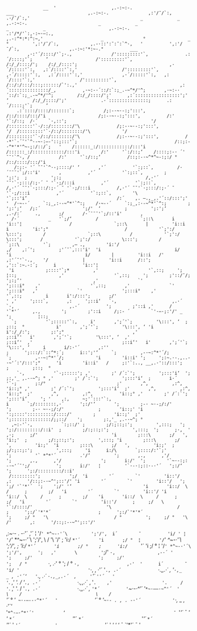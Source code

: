
                  __  '                     ,.-:~:-.                    ___                            ,.-:~:-.               ,:'/¯/`:,       .·/¯/`:,'                                          _             _                        ,.-:~:-.                           _             _                          _             _                        ,.-:~:-.                .:'/*/'`:,·:~·–:.,                                                 ,.-:^*:*:^:~,'                      _               °                _               °         ',:'/¯/`:,            ,.-·::':¯:¯:`^·,   '          ',:'/¯/`:,                   ,.-:~:'*:~-.°          ___                                       
            ,·:'´/::::/'`;·.,               /':::::::::'`,              .:´/::::;'`;     ‘                  /':::::::::'`,            /:/_/::::/';    /:/_/::::';                                   ,·´/:::::'`:,   ,:´/::::'`:,'                 /':::::::::'`,                   ,·´/:::::'`:,   ,:´/::::'`:,'               ,·´/:::::'`:,   ,:´/::::'`:,'                 /':::::::::'`,             /::/:/:::/:::;::::::/`':.,'                                       ,:´:::::::::::::::/_‚          ,·~:-·´::/:`:;_.-~^*/'^;       ,·~:-·´::/:`:;_.-~^*/'^;         /:/_/::::/';'      ,:´:::::::::::::::::';'  ‘         /:/_/::::/';'             .·´:::::::::::::::;      .:´/::::;'`;     ‘                               
        .:´::::/::::/:::::::`;           /;:-·~·-:;':::',            /::/::::/:::/'i                    /;:-·~·-:;':::',          /:'     '`:/::;  /·´    `·,::';                                '/  /:::::::::'`·/::/::::::::/'\              /;:-·~·-:;':::',                '/  /:::::::::'`·/::/::::::::/'\            '/  /:::::::::'`·/::/::::::::/'\              /;:-·~·-:;':::',          /·*'`·´¯'`^·-~·:–-'::;:::'`;                                     /::;:-·^*'*'^~-;:/::/`;   '    /::::::_:/::::::::::::/:::'i      /::::::_:/::::::::::::/:::'i        /:'     '`:/::;‘    /::::;:-· ´' ¯¯'`^·, /           /:'     '`:/::;‘          /::;:-·~^*^~-:;:/ °    /::/::::/:::/'i                                   
       /:;:· '´ ¯¯'`^·-;::::/' ‘       ,'´          '`:;::`,         /·´¯¯¯'`;/::'i'       ‚          ,'´          '`:;::`,        ;         ';:';  ;         ';:;                                /,·'´ ¯¯'`·;:::/:;·´ ¯ '`·;/:::i          ,'´          '`:;::`,              /,·'´ ¯¯'`·;:::/:;·´ ¯ '`·;/:::i          /,·'´ ¯¯'`·;:::/:;·´ ¯ '`·;/:::i          ,'´          '`:;::`,        '\                       '`;::'i‘                                  /:´    ,. –.,_,.'´::/:::';' '  /·~-·´     `:;_,:·-~^*'`^:;    /·~-·´     `:;_,:·-~^*'`^:;        ;         ';:';‘   /;:´                ';/'  ‘         ;         ';:';‘      ,.-/:´     .,       ;/       /·´¯¯¯'`;/::'i'       ‚                           
      /·´           _   '`;/‘         /                `;::\       i          'i::'¦                  /                `;::\       |         'i::i  i         'i:';°                             /            '`;':/            \:::';        /                `;::\           /            '`;':/            \:::';       /            '`;':/            \:::';        /                `;::\         '`;        ,– .,        'i:'/                                ,/    ,:´';         ;'´¯`,:::'i'  'i                            i/   'i                            i/        |         'i::i   /'      ,:'´¯'`·.,    '/             |         'i::i      /::';      ,'::`:~.-:´;      i          'i::'¦                                    
     'i            ;::::'`;*         ,'                   '`,::;     ';          ¦::;                ,'                   '`,::;     ';        ;'::/¯/;        ';:;‘'                           ,'               `'               ';:::i°    ,'                   '`,::;       ,'               `'               ';:::i°   ,'               `'               ';:::i°    ,'                   '`,::;         i       i':/:::';       ;/'                              ' ,'     ';:::`,       ,:     ';::i‘   `·,                     ,.·´      `·,                     ,.·´          ';        ;'::i ,'      /         '`*'´     ,.,        ';        ;'::i     /;:- ´        `'·–·;:'/' _    ';          ¦::;                                    
      `;           '`;:::::'`:,     i'       ,';´'`;         '\:::', ‘  ;         ;::;  °            i'       ,';´'`;         '\:::', ‘ 'i        i':/_/:';        ;:';°                          ,'                                  ;::i‘'   i'       ,';´'`;         '\:::', ‘  ,'                                  ;::i‘'  ,'                                  ;::i‘'   i'       ,';´'`;         '\:::', ‘     i       i/:·'´       ,:''                                 ;      ';:::/:`::^*:´;      i::';'‘     `;         ,-·~:^*'´/;           `;         ,-·~:^*'´/;            'i        'i::i' ';     ';:~.·-.,..-·~'´:'/:::';°      'i        'i::i'   /     ;:'`:.., __,.·'::/:::';    ;         ;::;  °                                 
        `·,           '`·;:::::'; ,'        ;' /´:`';         ';:::'i‘  ';        ;:,'_ ,.-·~^; ° ,'        ;' /´:`';         ';:::'i‘  ;       i·´   '`·;       ;:/°                           ;'       ,^,         ,:^,          'i::;° ,'        ;' /´:`';         ';:::'i‘  ;'       ,^,         ,:^,          'i::;°  ;'       ,^,         ,:^,          'i::;° ,'        ;' /´:`';         ';:::'i‘     '; '    ,:,     ~;'´:::'`:,                              i       `;/::::::::,·´      ';:/'‘       ';        ;-· ~·-;/:/'            ';        ;-· ~·-;/:/'             ;       'i::;' 'i      ':;::::'::::::::::/::::/'        ;       'i::;'  ;'      ';:::::::::::::::/;;::/    ';        ;:,'_ ,.-·~^; °                        
      ,~:-'`·,           `:;::/' ;        ;/:;::;:';         ',:::;   ';      ';:/:::::::::/::i'  ;        ;/:;::;:';         ',:::;  ';      ;·,  '  ,·;      ;/'                            'i        ;:::\       ;/   ',         'i:;'  ;        ;/:;::;:';         ',:::; 'i        ;:::\       ;/   ',         'i:;'  'i        ;:::\       ;/   ',         'i:;'  ;        ;/:;::;:';         ',:::;     'i      i:/\       `;::::/:'`;'                           ';         '` *^*'´         .'/‘         ';       ,.,      ,'/              ';       ,.,      ,'/               ';       i:/'  ';        '`~·-:;: -·~'´¯';/          ';       i:/'   ¦         '`·-·:;::·-·'´   ';:/‘     ';      ';:/:::::::::/::i'                         
     /:::::::::';           ';/  'i        '´        `'         'i::'/   ,:      '/::;:-·~^';::'/' 'i        '´        `'         'i::'/   ';    ';/ '`'*'´  ';    ';/' '‘                           'i       'i::/  \     /      ;        ;/   'i        '´        `'         'i::'/ 'i       'i::/  \     /      ;        ;/    'i       'i::/  \     /      ;        ;/   'i        '´        `'         'i::'/      ;     ;/   \       '`:/::::/'                            '\                         /            ;      ';:/`'*'*´                  ;      ';:/`'*'*´                   ';     ;/ °   '\                         / °         ';     ;/ °   '\                         /'       ,:      '/::;:-·~^';::'/'                         
   ,:~·- . -·'´          ,'´    ¦       '/`' *^~-·'´\         ';'/'‚  i´        ¯          'i/ ' ¦       '/`' *^~-·'´\         ';'/'‚    \   /          '\   '/'                                ;      'i:/     `*'´       'i       ;/ °  ¦       '/`' *^~-·'´\         ';'/'‚  ;      'i:/     `*'´       'i       ;/ °    ;      'i:/     `*'´       'i       ;/ °  ¦       '/`' *^~-·'´\         ';'/'‚      ';   ,'       \         '`;/'                               `·,                ,-·´ '             ';     ;/'                         ';     ;/'                           ';   / °        `·,                  .·'   °         ';   / °       `·,                  ,·'  '      i´        ¯          'i/ '                         
   '`·,               , ·'´      '`., .·´              `·.,_,.·´  ‚  '`·,_          _ , ·'´‘   '`., .·´              `·.,_,.·´  ‚     '`'´             `''´   '                              '`.    ,'                   '.     /      '`., .·´              `·.,_,.·´  ‚  '`.    ,'                   '.     /        '`.    ,'                   '.     /      '`., .·´              `·.,_,.·´  ‚       `'*´          '`~·-·^'´                                     '`*~·––·~^'´  '                  \    /                            \    /                              `'´       °       '`  ~·-–--·^*'´   '               `'´       °       '`~·- . , . -·'´            '`·,_          _ , ·'´‘                           
        '`*^·–·^*'´'           ‘                                         ¯ `'*'´ ¯     '                                                              '                                      `*´                      `'*'´                                               `*´                      `'*'´             `*´                      `'*'´                                                                                                                  '                                `'´             '                  `'´             '                   ‘                    ‘                               ‘                                                 ¯ `'*'´ ¯     '                              
        
